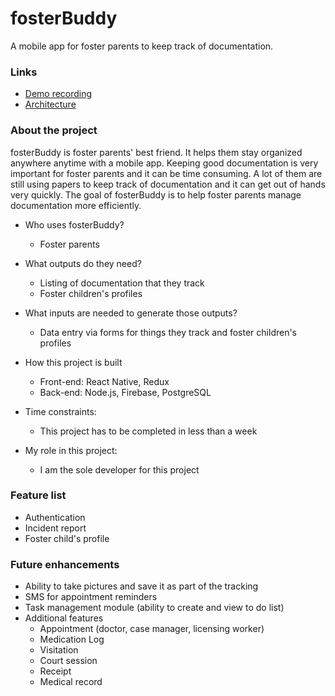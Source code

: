 # fosterBuddy
A mobile app for foster parents to keep track of documentation.

### Links
   * [Demo recording](https://youtu.be/mC0os1eOcM8)
   * [Architecture](https://github.com/lukitos/fosterBuddy/blob/master/architecture.png)

### About the project
fosterBuddy is foster parents' best friend. It helps them stay organized anywhere anytime with a mobile app. Keeping good documentation is very important for foster parents and it can be time consuming. A lot of them are still using papers to keep track of documentation and it can get out of hands very quickly. The goal of fosterBuddy is to help foster parents manage documentation more efficiently.

* Who uses fosterBuddy?
    * Foster parents

* What outputs do they need?
    * Listing of documentation that they track
    * Foster children's profiles

* What inputs are needed to generate those outputs?
    * Data entry via forms for things they track and foster children's profiles

* How this project is built
    * Front-end: React Native, Redux
    * Back-end: Node.js, Firebase, PostgreSQL
    
* Time constraints:
    * This project has to be completed in less than a week

* My role in this project:
    * I am the sole developer for this project

### Feature list
* Authentication
* Incident report
* Foster child's profile

### Future enhancements
* Ability to take pictures and save it as part of the tracking
* SMS for appointment reminders
* Task management module (ability to create and view to do list)
* Additional features
  * Appointment (doctor, case manager, licensing worker)
  * Medication Log
  * Visitation
  * Court session
  * Receipt
  * Medical record

